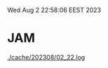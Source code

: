 Wed Aug  2 22:58:06 EEST 2023
# JAM
<a href='./cache/202308/02_22.log'>./cache/202308/02_22.log</a>
